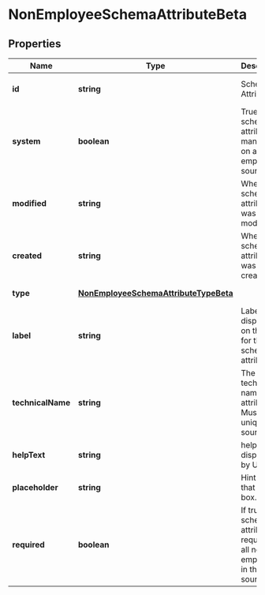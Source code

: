 # NonEmployeeSchemaAttributeBeta

## Properties

Name | Type | Description | Notes
------------ | ------------- | ------------- | -------------
**id** | **string** | Schema Attribute Id | [optional] [default to undefined]
**system** | **boolean** | True if this schema attribute is mandatory on all non-employees sources. | [optional] [default to false]
**modified** | **string** | When the schema attribute was last modified. | [optional] [default to undefined]
**created** | **string** | When the schema attribute was created. | [optional] [default to undefined]
**type** | [**NonEmployeeSchemaAttributeTypeBeta**](NonEmployeeSchemaAttributeTypeBeta.md) |  | [default to undefined]
**label** | **string** | Label displayed on the UI for this schema attribute. | [default to undefined]
**technicalName** | **string** | The technical name of the attribute. Must be unique per source. | [default to undefined]
**helpText** | **string** | help text displayed by UI. | [optional] [default to undefined]
**placeholder** | **string** | Hint text that fills UI box. | [optional] [default to undefined]
**required** | **boolean** | If true, the schema attribute is required for all non-employees in the source | [optional] [default to false]

